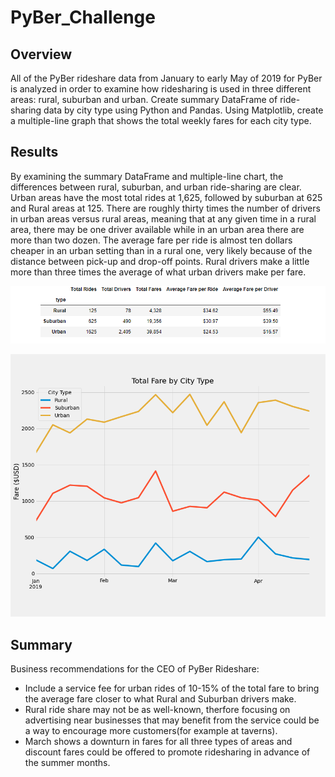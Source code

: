 # PyBer_Challenge

## Overview
All of the PyBer rideshare data from January to early May of 2019 for PyBer is analyzed in order to examine how ridesharing is used in three different areas: rural, suburban and urban. Create summary DataFrame of ride-sharing data by city type using Python and Pandas. Using Matplotlib, create a multiple-line graph that shows the total weekly fares for each city type. 

## Results 
By examining the summary DataFrame and multiple-line chart, the differences between rural, suburban, and urban ride-sharing are clear. Urban areas have the most total rides at 1,625, followed by suburban at 625 and Rural areas at 125.  There are roughly thirty times the number of drivers in urban areas versus rural areas, meaning that at any given time in a rural area, there may be one driver available while in an urban area there are more than two dozen. The average fare per ride is almost ten dollars cheaper in an urban setting than in a rural one, very likely because of the distance between pick-up and drop-off points. Rural drivers make a little more than three times the average of what urban drivers make per fare. 

![](https://raw.githubusercontent.com/Lisa-Floading/PyBer_Analysis/3f09586ffa7a77c3b025e4f25fe512ac8b768974/Analysis/DF_Pyber_Challenge_Del1.png)

![](https://raw.githubusercontent.com/Lisa-Floading/PyBer_Analysis/main/Analysis/PyBer_fare_summary.png)

## Summary
Business recommendations for the CEO of PyBer Rideshare:  
- Include a service fee for urban rides of 10-15% of the total fare to bring the average fare closer to what Rural and Suburban drivers make. 
- Rural ride share may not be as well-known, therfore focusing on advertising near businesses that may benefit from the service could be a way to encourage more customers(for example at taverns). 
- March shows a downturn in fares for all three types of areas and discount fares could be offered to promote ridesharing in advance of the summer months. 

